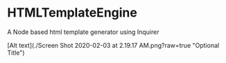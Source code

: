 # HTMLTemplateEngine

A Node based html template generator using Inquirer

[Alt text](./Screen Shot 2020-02-03 at 2.19.17 AM.png?raw=true "Optional Title")
